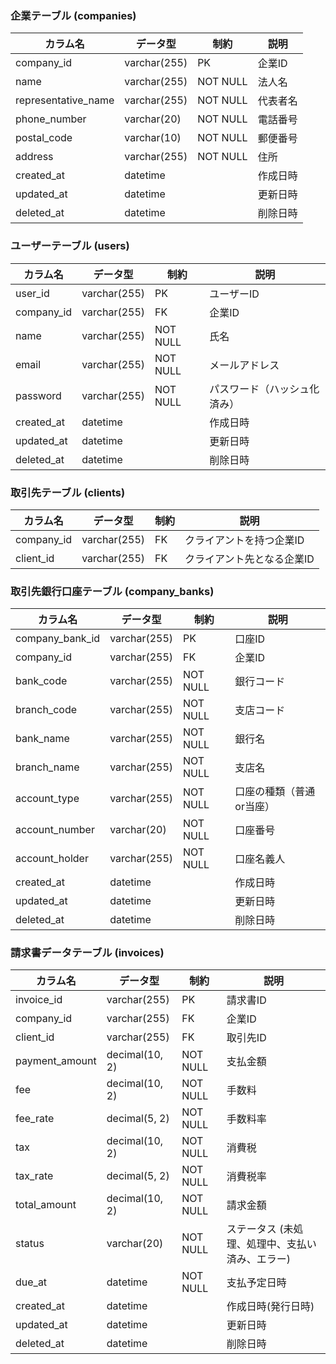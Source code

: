 ### 企業テーブル (companies)
| カラム名            | データ型     | 制約     | 説明     |
| ------------------- | ------------ | -------- | -------- |
| company_id          | varchar(255) | PK       | 企業ID   |
| name                | varchar(255) | NOT NULL | 法人名   |
| representative_name | varchar(255) | NOT NULL | 代表者名 |
| phone_number        | varchar(20)  | NOT NULL | 電話番号 |
| postal_code         | varchar(10)  | NOT NULL | 郵便番号 |
| address             | varchar(255) | NOT NULL | 住所     |
| created_at          | datetime     |          | 作成日時 |
| updated_at          | datetime     |          | 更新日時 |
| deleted_at          | datetime     |          | 削除日時 |

### ユーザーテーブル (users)
| カラム名   | データ型     | 制約     | 説明                         |
| ---------- | ------------ | -------- | ---------------------------- |
| user_id    | varchar(255) | PK       | ユーザーID                   |
| company_id | varchar(255) | FK       | 企業ID                       |
| name       | varchar(255) | NOT NULL | 氏名                         |
| email      | varchar(255) | NOT NULL | メールアドレス               |
| password   | varchar(255) | NOT NULL | パスワード（ハッシュ化済み） |
| created_at | datetime     |          | 作成日時                     |
| updated_at | datetime     |          | 更新日時                     |
| deleted_at | datetime     |          | 削除日時                     |

### 取引先テーブル (clients)
| カラム名   | データ型     | 制約 | 説明                       |
| ---------- | ------------ | ---- | -------------------------- |
| company_id | varchar(255) | FK   | クライアントを持つ企業ID   |
| client_id  | varchar(255) | FK   | クライアント先となる企業ID |

### 取引先銀行口座テーブル (company_banks)
| カラム名        | データ型     | 制約     | 説明                     |
| --------------- | ------------ | -------- | ------------------------ |
| company_bank_id | varchar(255) | PK       | 口座ID                   |
| company_id      | varchar(255) | FK       | 企業ID                   |
| bank_code       | varchar(255) | NOT NULL | 銀行コード               |
| branch_code     | varchar(255) | NOT NULL | 支店コード               |
| bank_name       | varchar(255) | NOT NULL | 銀行名                   |
| branch_name     | varchar(255) | NOT NULL | 支店名                   |
| account_type    | varchar(255) | NOT NULL | 口座の種類（普通or当座） |
| account_number  | varchar(20)  | NOT NULL | 口座番号                 |
| account_holder  | varchar(255) | NOT NULL | 口座名義人               |
| created_at      | datetime     |          | 作成日時                 |
| updated_at      | datetime     |          | 更新日時                 |
| deleted_at      | datetime     |          | 削除日時                 |

### 請求書データテーブル (invoices)
| カラム名       | データ型       | 制約     | 説明                                            |
| -------------- | -------------- | -------- | ----------------------------------------------- |
| invoice_id     | varchar(255)   | PK       | 請求書ID                                        |
| company_id     | varchar(255)   | FK       | 企業ID                                          |
| client_id      | varchar(255)   | FK       | 取引先ID                                        |
| payment_amount | decimal(10, 2) | NOT NULL | 支払金額                                        |
| fee            | decimal(10, 2) | NOT NULL | 手数料                                          |
| fee_rate       | decimal(5, 2)  | NOT NULL | 手数料率                                        |
| tax            | decimal(10, 2) | NOT NULL | 消費税                                          |
| tax_rate       | decimal(5, 2)  | NOT NULL | 消費税率                                        |
| total_amount   | decimal(10, 2) | NOT NULL | 請求金額                                        |
| status         | varchar(20)    | NOT NULL | ステータス (未処理、処理中、支払い済み、エラー) |
| due_at         | datetime       | NOT NULL | 支払予定日時                                    |
| created_at     | datetime       |          | 作成日時(発行日時)                              |
| updated_at     | datetime       |          | 更新日時                                        |
| deleted_at     | datetime       |          | 削除日時                                        |